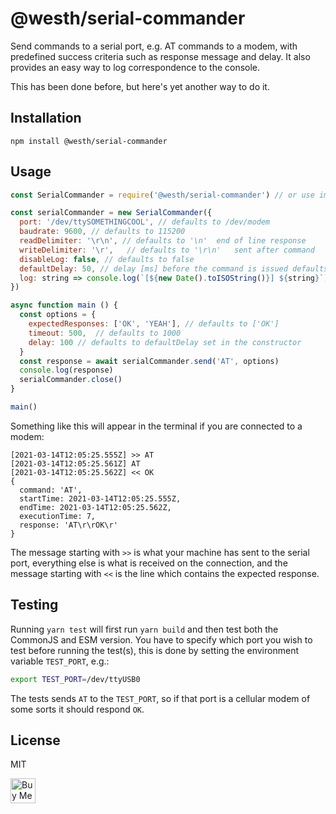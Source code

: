 # @westh/serial-commander

Send commands to a serial port, e.g. AT commands to a modem, with predefined success criteria such as response message and delay. It also provides an easy way to log correspondence to the console.

This has been done before, but here's yet another way to do it.

## Installation

```
npm install @westh/serial-commander
```

## Usage

```javascript
const SerialCommander = require('@westh/serial-commander') // or use import ... from ...

const serialCommander = new SerialCommander({
  port: '/dev/ttySOMETHINGCOOL', // defaults to /dev/modem
  baudrate: 9600, // defaults to 115200
  readDelimiter: '\r\n', // defaults to '\n'  end of line response
  writeDelimiter: '\r',   // defaults to '\r\n'   sent after command
  disableLog: false, // defaults to false
  defaultDelay: 50, // delay [ms] before the command is issued defaults to 100
  log: string => console.log(`[${new Date().toISOString()}] ${string}`) // default logging function
})

async function main () {
  const options = {
    expectedResponses: ['OK', 'YEAH'], // defaults to ['OK']
    timeout: 500,  // defaults to 1000
    delay: 100 // defaults to defaultDelay set in the constructor
  }
  const response = await serialCommander.send('AT', options)
  console.log(response)
  serialCommander.close()
}

main()
```

Something like this will appear in the terminal if you are connected to a modem:

```
[2021-03-14T12:05:25.555Z] >> AT
[2021-03-14T12:05:25.561Z] AT
[2021-03-14T12:05:25.562Z] << OK
{
  command: 'AT',
  startTime: 2021-03-14T12:05:25.555Z,
  endTime: 2021-03-14T12:05:25.562Z,
  executionTime: 7,
  response: 'AT\r\rOK\r'
}
```

The message starting with `>>` is what your machine has sent to the serial port, everything else is what is received on the connection, and the message starting with `<<` is the line which contains the expected response.

## Testing

Running `yarn test` will first run `yarn build` and then test both the CommonJS and ESM version. You have to specify which port you wish to test before running the test(s), this is done by setting the environment variable `TEST_PORT`, e.g.:

```bash
export TEST_PORT=/dev/ttyUSB0
```

The tests sends `AT` to the `TEST_PORT`, so if that port is a cellular modem of some sorts it should respond `OK`.

## License

MIT

<a href="https://www.buymeacoffee.com/westh" target="_blank"><img src="https://www.buymeacoffee.com/assets/img/guidelines/download-assets-sm-1.svg" alt="Buy Me A Coffee" style="height: 40px;"></a>
